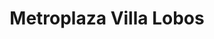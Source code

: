 ---
title: "Metroplaza Villa Lobos"
url: /zona-6-de-villa-nueva/metroplaza-villa-lobos/
shop: Einkaufszentrum
---